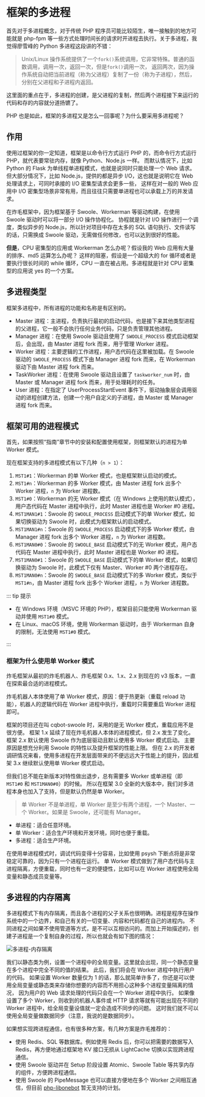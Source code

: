 # 框架的多进程

首先对于多进程概念，对于传统 PHP 程序员可能比较陌生，唯一接触到的地方可能就是 php-fpm 等一些方式处理时间长的请求时开进程去执行。关于多进程，我觉得廖雪峰的 Python 多进程这段讲的不错：

> Unix/Linux 操作系统提供了一个`fork()`系统调用，它非常特殊。普通的函数调用，调用一次，返回一次，但是`fork()`调用一次，
> 返回两次，因为操作系统自动把当前进程（称为父进程）复制了一份（称为子进程），然后，分别在父进程和子进程内返回。

这里面的重点在于，多进程的创建，是父进程的复制，然后两个进程接下来运行的代码和存的内容就分道扬镳了。

PHP 也是如此，框架的多进程又是怎么一回事呢？为什么要采用多进程呢？

## 作用

使用过框架的你一定知道，框架是以命令行方式运行 PHP 的，而命令行方式运行 PHP，就代表要常驻内存，就像 Python、Node.js 一样。
而默认情况下，比如 Python 的 Flask 为单线程单进程模式，也就是说同时只能处理一个 Web 请求。
但大部分情况下，比如 Node.js，提供的都是异步 I/O，这也就是说明它在 Web 处理请求上，可同时承接的 I/O 密集型请求会更多一些，
这样在对一般的 Web 应用中 I/O 密集型场景非常有用，而且往往只需要单进程也可以承载上万的并发请求。

在炸毛框架中，因为框架基于 Swoole、Workerman 等驱动构建，在使用 Swoole 驱动时可以将一部分 I/O 操作协程化。
协程就是针对 I/O 操作进行一个调度，类似异步的 Node.js，所以针对项目中存在太多的 SQL 语句执行、文件读写的话，只需换成 Swoole 驱动，无需做任何修改，也可以达到很好的性能。

**但是**，CPU 密集型的应用或 Workerman 怎么办呢？假设我的 Web 应用有大量的排序、md5 运算怎么办呢？
这样的阻塞，假设是一个超级大的 for 循环或者是要执行很长时间的 while 循环，CPU 一直在被占用。多进程就是针对 CPU 密集型的应用说 yes 的一个方案。

## 多进程类型

框架多进程中，所有进程的功能和名称是有区别的。

- Master 进程：主进程，负责执行最初的启动代码，也是接下来其他类型进程的父进程，它一般不会执行任何业务代码，只是负责管理其他进程。
- Manager 进程：在使用 Swoole 驱动且使用了 `SWOOLE_PROCESS` 模式启动框架后，会出现，由 Master 进程 fork 而来，用于管理 Worker 进程。
- Worker 进程：主要逻辑的工作进程，用户态代码在这里被加载。在 Swoole 驱动的 `SWOOLE_PROCESS` 模式下由 Manager 进程 fork 而来，在 Workerman 驱动下由 Master 进程 fork 而来。
- TaskWorker 进程：在使用 Swoole 驱动且设置了 `taskworker_num` 时，由 Master 或 Manager 进程 fork 而来，用于处理耗时的任务。
- User 进程：在指定了 UserProcessStartEvent 事件下，驱动抽象层会调用驱动的进程创建方法，创建一个用户自定义的子进程，由 Master 或 Manager 进程 fork 而来。

## 框架可用的进程模式

首先，如果按照“指南”章节中的安装和配置使用框架，则框架默认的进程为单 Worker 模式。

现在框架支持的多进程模式有以下几种（`n > 1`）：

1. `MST1#1`：Workerman 的单 Worker 模式，也是框架默认启动的模式。
2. `MST1#n`：Workerman 的多 Worker 模式，由 Master 进程 fork 出多个 Worker 进程，`n` 为 Worker 进程数。
3. `MST1#0`：Workerman 的无 Worker 模式（在 Windows 上使用的默认模式），用户态代码在 Master 进程中执行，此时 Master 进程也是 Worker #0 进程。
4. `MST1MAN1#1`：Swoole 的 `SWOOLE_PROCESS` 启动模式下的单 Worker 模式，如果切换驱动为 Swoole 时，此模式为框架默认的启动模式。
5. `MST1MAN1#n`：Swoole 的 `SWOOLE_PROCESS` 启动模式下的多 Worker 模式，由 Manager 进程 fork 出多个 Worker 进程，`n` 为 Worker 进程数。
6. `MST1MAN0#0`：Swoole 的 `SWOOLE_BASE` 启动模式下的无 Worker 模式，用户态代码在 Master 进程中执行，此时 Master 进程也是 Worker #0 进程。
7. `MST1MAN0#1`：Swoole 的 `SWOOLE_BASE` 启动模式下的单 Worker 模式，如果切换驱动为 Swoole 时，此模式下仅有 Master、Worker #0 两个进程存在。
8. `MST1MAN0#n`：Swoole 的 `SWOOLE_BASE` 启动模式下的多 Worker 模式，类似于 `MST1#n`，由 Master 进程 fork 出多个 Worker 进程，`n` 为 Worker 进程数。

::: tip 提示

- 在 Windows 环境（MSVC 环境的 PHP），框架目前只能使用 Workerman 驱动并使用 `MST1#0` 模式。
- 在 Linux、macOS 环境，使用 Workerman 驱动时，由于 Workerman 自身的限制，无法使用 `MST1#0` 模式。

:::

### 框架为什么使用单 Worker 模式

炸毛框架从最初的炸毛机器人、炸毛框架 0.x、1.x、2.x 到现在的 v3 版本，一直在探索最合适的进程模式。

炸毛机器人本体使用了单 Worker 模式，原因：便于热更新（重载 reload 功能），机器人的逻辑代码在 Worker 进程中执行，重载时只需要重启 Worker 进程即可。

框架的项目还在叫 cqbot-swoole 时，采用的是无 Worker 模式，重载应用不是很方便。
框架 1.x 延续了现在炸毛机器人本体的进程模式，但 2.x 发生了变化。框架 2.x 默认使用 Swoole 作为底层驱动且默认使用多 Worker 模式启动。
主要原因是想充分利用 Swoole 的特性以及提升框架的性能上限。 
但在 2.x 的开发者调研情况来看，使用多进程在开发层面带来的不便远远大于性能上的提升，因此框架 3.x 继续默认使用单 Worker 模式启动。

但我们总不能在新版本对特性做出退步，总有需要多 Worker 或单进程（即 `MST1#0` 和 `MST1MAN0#0`）的时候。
所以在框架 3.0 全新的大版本中，我们对多进程本身也加入了支持，但是默认仍然是单 Worker。

> 单 Worker 不是单进程，单 Worker 是至少有两个进程，一个 Master、一个 Worker。如果是 Swoole，还可能有 Manager。

- 单进程：适合任意环境。
- 单 Worker：适合生产环境和开发环境，同时也便于重载。
- 多进程：适合生产环境。

在使用单进程模式时，调试代码变得十分容易，比如使用 psysh 下断点将是非常稳定可靠的，因为只有一个进程在运行。
单 Worker 模式做到了用户态代码与主进程隔离，方便重载，同时也有一定的便捷性，比如可以在 Worker 进程使用全局变量和静态成员变量等。

## 多进程的内存隔离

多进程模式下有内存隔离，而且各个进程的父子关系也很明确。进程是程序在操作系统中的一个边界，和自己有关的一切变量、内容和代码都在自己的进程内。
不同进程之间如果不使用管道等方式，是不可以互相访问的。而加上开始描述的，创建子进程是一个复制自身的过程，所以也就会有如下图的情况：

![多进程-内存隔离](https://img.zhamao.xin/framework/multi-process-variable.png)

我们以静态类为例，设置一个进程中的全局变量。这里就会出现，同一个静态变量在多个进程中完全不同的值的结果。
此后，我们将会在 Worker 进程中执行用户的代码。
如果设置 Worker 数量仅为 1 的话，那么就简单许多了，你还是可以使用全局变量或静态类来存储你想要的内容而不用担心这种多个进程变量隔离的情况，
因为用户的 Web 请求处理的代码只会在一个 Worker 进程中执行。
如果像设置了多个 Worker，则收到的机器人事件或 HTTP 请求等就有可能出现在不同的 Worker 进程中，给全局变量设值就一定会造成不同步的问题。
这时我们就不可以使用全局变量做数据同步（注意，我说的是数据同步）。

如果想实现跨进程通信，也有很多种方案，有几种方案是炸毛推荐的：

- 使用 Redis、SQL 等数据库。例如使用 Redis 后，你可以把需要的数据写入 Redis，再方便地通过框架地 KV 接口无损从 LightCache 切换以实现跨进程通信。
- 使用 Swoole 驱动并在 Setup 阶段设置 Atomic、Swoole Table 等共享内存的组件，方便跨进程通信。
- 使用 Swoole 的 PipeMessage 也可以直接方便地在多个 Worker 之间相互通信，但目前 [php-libonebot](https://github.com/botuniverse/php-libonebot) 暂无支持的计划。
